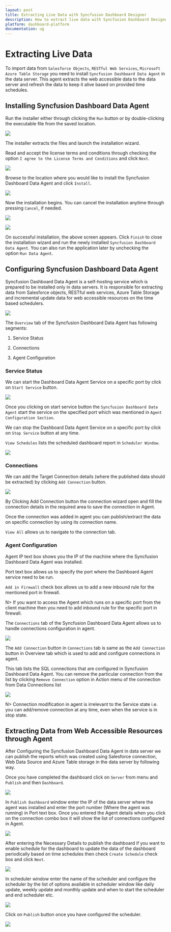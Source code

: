 ```yaml
---
layout: post
title: Extracting Live Data with Syncfusion Dashboard Designer
description: How to extract live data with Syncfusion Dashboard Designer
platform: dashboard-platform
documentation: ug
---
```


# Extracting Live Data

To import data from `Salesforce Objects`, `RESTful Web Services`, `Microsoft Azure Table Storage` you need to install `Syncfusion Dashboard Data Agent` in the data server. This agent extracts the web accessible data to the data server and refresh the data to keep it alive based on provided time schedules.

## Installing Syncfusion Dashboard Data Agent

Run the installer either through clicking the `Run` button or by double-clicking the executable file from the saved location.

![](images/installingsyncfusiondashboardagent_img1.png)

The installer extracts the files and launch the installation wizard.

Read and accept the license terms and conditions through checking the option `I agree to the License Terms and Conditions` and click `Next`.

![](images/installingsyncfusiondashboardagent_img2.png)

Browse to the location where you would like to install the Syncfusion Dashboard Data Agent and click `Install`.

![](images/installingsyncfusiondashboardagent_img3.png)

Now the installation begins. You can cancel the installation anytime through pressing `Cancel`, if needed.

![](images/installingsyncfusiondashboardagent_img4.png)

![](images/installingsyncfusiondashboardagent_img5.png)


On successful installation, the above screen appears. Click `Finish` to close the installation wizard and run the newly installed `Syncfusion Dashboard Data Agent`. You can also run the application later by unchecking the option `Run Data Agent`.

## Configuring Syncfusion Dashboard Data Agent

Syncfusion Dashboard Data Agent is a self-hosting service which is prepared to be installed only in data servers. It is responsible for extracting data from Salesforce objects, RESTful web services, Azure Table Storage and incremental update data for web accessible resources on the time based schedulers.

![](images/configuringsyncfusiondashboarddataagent_img1.png)

The `Overview` tab of the Syncfusion Dashboard Data Agent has following segments:

1. Service Status

2. Connections

3. Agent Configuration

### Service Status

We can start the Dashboard Data Agent Service on a specific port by click on `Start Service` button.

![](images/configuringsyncfusiondashboarddataagent_img2.png)

Once you clicking on start service button the `Syncfusion Dashboard Data Agent` start the service on the specified port which was mentioned in `Agent Configuration Section`.

We can stop the Dashboard Data Agent Service on a specific port by click on `Stop Service` button at any time.

`View Schedules` lists the scheduled dashboard report in `Scheduler Window`.

![](images/configuringsyncfusiondashboarddataagent_img3.png)

### Connections

We can add the Target Connection details (where the published data should be extracted) by clicking `Add Connection` button.

![](images/configuringsyncfusiondashboarddataagent_img4.png)

By Clicking Add Connection button the connection wizard open and fill the connection details in the required area to save the connection in Agent.

Once the connection was added in agent you can publish/extract the data on specific connection by using its connection name.

`View All` allows us to navigate to the connection tab.

### Agent Configuration

Agent IP text box shows you the IP of the machine where the Syncfusion Dashboard Data Agent was installed.

Port text box allows us to specify the port where the Dashboard Agent service need to be run.

`Add in Firewall` check box allows us to add a new inbound rule for the mentioned port in firewall. 

N> If you want to access the Agent which runs on a specific port from the client machine then you need to add inbound rule for the specific port in firewall.

The `Connections` tab of the Syncfusion Dashboard Data Agent allows us to handle connections configuration in agent.

![](images/configuringsyncfusiondashboarddataagent_img5.png)

The `Add Connection` button in `Connections` tab is same as the `Add Connection` button in Overview tab which is used to add and configure connections in agent.

This tab lists the SQL connections that are configured in Syncfusion Dashboard Data Agent. You can remove the particular connection from the list by clicking `Remove Connection` option in Action menu of the connection from Data Connections list 

![](images/configuringsyncfusiondashboarddataagent_img6.png)

N> Connection modification in agent is irrelevant to the Service state i.e. you can add/remove connection at any time, even when the service is in stop state.

## Extracting Data from Web Accessible Resources through Agent

After Configuring the Syncfusion Dashboard Data Agent in data server we can publish the reports which was created using Salesforce connection, Web Data Source and Azure Table storage in the data server by following way.

Once you have completed the dashboard click on `Server` from menu and `Publish` and then `Dashboard`.

![](images/extractingdatafromwebaccessibleresourcesthroughagent_img1.png)

In `Publish Dashboard` window enter the IP of the data server where the agent was installed and enter the port number (Where the agent was running) in Port text box. Once you entered the Agent details when you click on the connection combo box it will show the list of connections configured in Agent.

![](images/extractingdatafromwebaccessibleresourcesthroughagent_img2.png)

After entering the Necessary Details to publish the dashboard if you want to enable schedule for the dashboard to update the data of the dashboard periodically based on time schedules then check `Create Schedule` check box and click `Next`.

![](images/extractingdatafromwebaccessibleresourcesthroughagent_img3.png)

In scheduler window enter the name of the scheduler and configure the scheduler by the list of options available in scheduler window like daily update, weekly update and monthly update and when to start the scheduler and end scheduler etc.

![](images/extractingdatafromwebaccessibleresourcesthroughagent_img4.png)

Click on `Publish` button once you have configured the scheduler.

![](images/extractingdatafromwebaccessibleresourcesthroughagent_img5.png)











